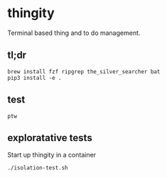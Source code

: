 # thingity

Terminal based thing and to do management.

## tl;dr

    brew install fzf ripgrep the_silver_searcher bat
    pip3 install -e .

## test

    ptw

## exploratative tests

Start up thingity in a container

    ./isolation-test.sh


